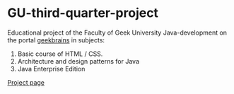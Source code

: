 # GU-third-quarter-project

Educational project of the Faculty of Geek University Java-development on the portal <a href = "https://geekbrains.ru">geekbrains</a>  in subjects:

<ol>
  <li>Basic course of HTML / CSS.</li>
  <li>Architecture and design patterns for Java</li>
  <li>Java Enterprise Edition</li>
</ol>

<a href = "http://tilman-webapp-java-ee-gb.7e14.starter-us-west-2.openshiftapps.com/tilman/">Project page</a>
